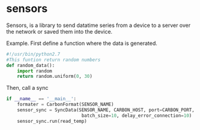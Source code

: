 # sensors
Sensors, is a library to send datatime series from a device to a server over the network or saved them into the device.

Example.
First define a function where the data is generated.
```python
#!/usr/bin/python2.7
#This funtion return random numbers
def random_data():
    import random
    return random.uniform(0, 30)
```
Then, call a sync
```python
if __name__ == '__main__':
    formater = CarbonFormat(SENSOR_NAME)
    sensor_sync = SyncData(SENSOR_NAME, CARBON_HOST, port=CARBON_PORT, formater=formater, delay=2, 
                            batch_size=10, delay_error_connection=10)
    sensor_sync.run(read_temp)
```
